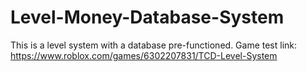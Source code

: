 # Level-Money-Database-System
This is a level system with a database pre-functioned.
Game test link: https://www.roblox.com/games/6302207831/TCD-Level-System
